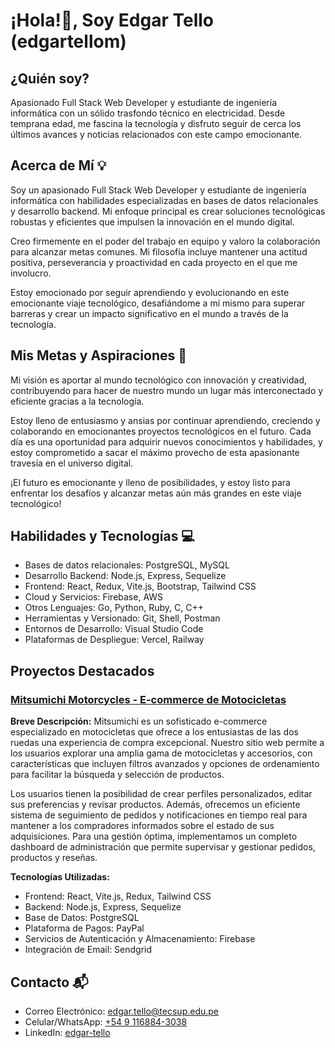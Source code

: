 # ¡Hola!👋, Soy Edgar Tello (edgartellom)

## ¿Quién soy?

Apasionado Full Stack Web Developer y estudiante de ingeniería informática con un sólido trasfondo técnico en electricidad. Desde temprana edad, me fascina la tecnología y disfruto seguir de cerca los últimos avances y noticias relacionados con este campo emocionante.

## Acerca de Mí 💡

Soy un apasionado Full Stack Web Developer y estudiante de ingeniería informática con habilidades especializadas en bases de datos relacionales y desarrollo backend. Mi enfoque principal es crear soluciones tecnológicas robustas y eficientes que impulsen la innovación en el mundo digital.

Creo firmemente en el poder del trabajo en equipo y valoro la colaboración para alcanzar metas comunes. Mi filosofía incluye mantener una actitud positiva, perseverancia y proactividad en cada proyecto en el que me involucro.

Estoy emocionado por seguir aprendiendo y evolucionando en este emocionante viaje tecnológico, desafiándome a mí mismo para superar barreras y crear un impacto significativo en el mundo a través de la tecnología.

## Mis Metas y Aspiraciones 🚀

Mi visión es aportar al mundo tecnológico con innovación y creatividad, contribuyendo para hacer de nuestro mundo un lugar más interconectado y eficiente gracias a la tecnología.

Estoy lleno de entusiasmo y ansias por continuar aprendiendo, creciendo y colaborando en emocionantes proyectos tecnológicos en el futuro. Cada día es una oportunidad para adquirir nuevos conocimientos y habilidades, y estoy comprometido a sacar el máximo provecho de esta apasionante travesía en el universo digital.

¡El futuro es emocionante y lleno de posibilidades, y estoy listo para enfrentar los desafíos y alcanzar metas aún más grandes en este viaje tecnológico!

## Habilidades y Tecnologías 💻

- Bases de datos relacionales: PostgreSQL, MySQL
- Desarrollo Backend: Node.js, Express, Sequelize
- Frontend: React, Redux, Vite.js, Bootstrap, Tailwind CSS
- Cloud y Servicios: Firebase, AWS
- Otros Lenguajes: Go, Python, Ruby, C, C++
- Herramientas y Versionado: Git, Shell, Postman
- Entornos de Desarrollo: Visual Studio Code
- Plataformas de Despliegue: Vercel, Railway

## Proyectos Destacados

### [Mitsumichi Motorcycles - E-commerce de Motocicletas](https://mitsumichi.vercel.app)

**Breve Descripción:**
Mitsumichi es un sofisticado e-commerce especializado en motocicletas que ofrece a los entusiastas de las dos ruedas una experiencia de compra excepcional. Nuestro sitio web permite a los usuarios explorar una amplia gama de motocicletas y accesorios, con características que incluyen filtros avanzados y opciones de ordenamiento para facilitar la búsqueda y selección de productos.

Los usuarios tienen la posibilidad de crear perfiles personalizados, editar sus preferencias y revisar productos. Además, ofrecemos un eficiente sistema de seguimiento de pedidos y notificaciones en tiempo real para mantener a los compradores informados sobre el estado de sus adquisiciones. Para una gestión óptima, implementamos un completo dashboard de administración que permite supervisar y gestionar pedidos, productos y reseñas.

**Tecnologías Utilizadas:**
- Frontend: React, Vite.js, Redux, Tailwind CSS
- Backend: Node.js, Express, Sequelize
- Base de Datos: PostgreSQL
- Plataforma de Pagos: PayPal
- Servicios de Autenticación y Almacenamiento: Firebase
- Integración de Email: Sendgrid

## Contacto 📬

- Correo Electrónico: [edgar.tello@tecsup.edu.pe](mailto:edgar.tello@tecsup.edu.pe)
- Celular/WhatsApp: [+54 9 116884-3038](https://wa.me/5491168843038)
- LinkedIn: [edgar-tello](https://www.linkedin.com/in/edgar-tello)


<!---
edgartellom/edgartellom is a ✨ special ✨ repository because its `README.md` (this file) appears on your GitHub profile.
You can click the Preview link to take a look at your changes.
--->
